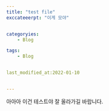 ```yaml
---
title: "test file"
exccateeerpt: "이게 모야"


categoryies:
	- Blog

tags:
	- Blog


last_modified_at:2022-01-10


---
```


아아아
이건 테스트야
잘 올라가길 바랍니다.



